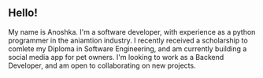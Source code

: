 ## Hello! 
My name is Anoshka. I'm a software developer, with experience as a python programmer in the  aniamtion industry. I recently received a scholarship to comlete my Diploma in Software Engineering, and am currently building a social media app for pet owners. I'm looking to work as a Backend Developer, and am open to collaborating on new projects. 

<!--
**Anoshka/Anoshka** is a ✨ _special_ ✨ repository because its `README.md` (this file) appears on your GitHub profile.

Here are some ideas to get you started:

- 🔭 I’m currently working on ...
- 🌱 I’m currently learning ...
- 👯 I’m looking to collaborate on ...
- 🤔 I’m looking for help with ...
- 💬 Ask me about ...
- 📫 How to reach me: ...
- 😄 Pronouns: ...
- ⚡ Fun fact: ...
-->
